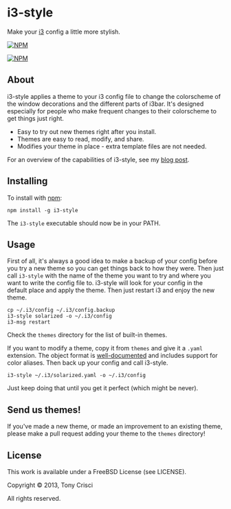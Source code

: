 # i3-style

Make your [i3](http://i3wm.org) config a little more stylish.

[![NPM](https://nodei.co/npm/i3-style.png?compact=true)](https://nodei.co/npm/i3-style/)

[![NPM](https://nodei.co/npm-dl/i3-style.png?months=6)](https://nodei.co/npm/i3-style/)

## About

i3-style applies a theme to your i3 config file to change the colorscheme of the window decorations and the different parts of i3bar. It's designed especially for people who make frequent changes to their colorscheme to get things just right.

* Easy to try out new themes right after you install.
* Themes are easy to read, modify, and share.
* Modifies your theme in place - extra template files are not needed.

For an overview of the capabilities of i3-style, see my [blog post](http://dubstepdish.com/blog/2013/11/06/introducing-i3-style/).

## Installing

To install with [npm](https://npmjs.org/):

    npm install -g i3-style

The `i3-style` executable should now be in your PATH.

## Usage

First of all, it's always a good idea to make a backup of your config before you try a new theme so you can get things back to how they were. Then just call `i3-style` with the name of the theme you want to try and where you want to write the config file to. i3-style will look for your config in the default place and apply the theme. Then just restart i3 and enjoy the new theme.

    cp ~/.i3/config ~/.i3/config.backup
    i3-style solarized -o ~/.i3/config
    i3-msg restart

Check the `themes` directory for the list of built-in themes.

If you want to modify a theme, copy it from `themes` and give it a `.yaml` extension. The object format is [well-documented](https://github.com/acrisci/i3-style/blob/master/doc/spec.md) and includes support for color aliases. Then back up your config and call i3-style.

    i3-style ~/.i3/solarized.yaml -o ~/.i3/config

Just keep doing that until you get it perfect (which might be never).

## Send us themes!

If you've made a new theme, or made an improvement to an existing theme, please make a pull request adding your theme to the `themes` directory!

## License

This work is available under a FreeBSD License (see LICENSE).

Copyright © 2013, Tony Crisci

All rights reserved.
